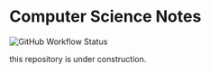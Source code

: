 # Computer Science Notes

![GitHub Workflow Status](https://img.shields.io/github/workflow/status/with-rainbow/notes/docs)

this repository is under construction.
